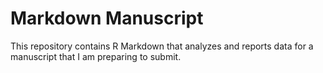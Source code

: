 # Markdown Manuscript

This repository contains R Markdown that analyzes and reports data for a manuscript that I am preparing to submit.